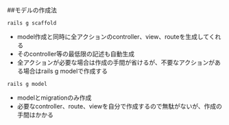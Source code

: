 ##モデルの作成法
```
rails g scaffold
```
- model作成と同時に全アクションのcontroller、view、routeを生成してくれる
- そのcontroller等の最低限の記述も自動生成
- 全アクションが必要な場合は作成の手間が省けるが、不要なアクションがある場合はrails g modelで作成する
```
rails g model
```
- modelとmigrationのみ作成
- 必要なcontroller、route、viewを自分で作成するので無駄がないが、作成の手間はかかる